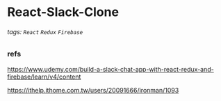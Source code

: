 # React-Slack-Clone
###### tags: `React` `Redux` `Firebase`


### refs

https://www.udemy.com/build-a-slack-chat-app-with-react-redux-and-firebase/learn/v4/content

https://ithelp.ithome.com.tw/users/20091666/ironman/1093
